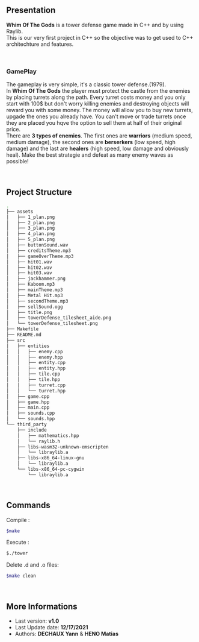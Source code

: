 </br>

## Presentation

**Whim Of The Gods** is a tower defense game made in C++ and by using Raylib.</br> 
This is our very first project in C++ so the objective was to get used to C++ architechture and features.

</br>

### **GamePlay**

The gameplay is very simple, it's a classic tower defense.(1979). </br>
In **Whim Of The Gods** the player must protect the castle from the enemies by placing turrets along the path. Every turret costs money and you only start with 100$ but don't worry killing enemies and destroying objects will reward you with some money. The money will allow you to buy new turrets, upgade the ones you already have. You can't move or trade turrets once they are placed you hqve the option to sell them at half of their original price. </br>
There are **3 types of enemies**. The first ones are **warriors** (medium speed, medium damage), the second ones are **berserkers** (low speed, high damage) and the last are **healers** (high speed, low damage and obviously heal). Make the best strategie and defeat as many enemy waves as possible!

</br>


## Project Structure

``` sh
.
├── assets
│   ├── 1_plan.png
│   ├── 2_plan.png
│   ├── 3_plan.png
│   ├── 4_plan.png
│   ├── 5_plan.png
│   ├── buttonSound.wav
│   ├── creditsTheme.mp3
│   ├── gameOverTheme.mp3
│   ├── hit01.wav
│   ├── hit02.wav
│   ├── hit03.wav
│   ├── jackhammer.png
│   ├── Kaboom.mp3
│   ├── mainTheme.mp3
│   ├── Metal Hit.mp3
│   ├── secondTheme.mp3
│   ├── sellSound.ogg
│   ├── title.png
│   ├── towerDefense_tilesheet_aide.png
│   └── towerDefense_tilesheet.png
├── Makefile
├── README.md
├── src
│   ├── entities
│   │   ├── enemy.cpp
│   │   ├── enemy.hpp
│   │   ├── entity.cpp
│   │   ├── entity.hpp
│   │   ├── tile.cpp
│   │   ├── tile.hpp
│   │   ├── turret.cpp
│   │   └── turret.hpp
│   ├── game.cpp
│   ├── game.hpp
│   ├── main.cpp
│   ├── sounds.cpp
│   └── sounds.hpp
└── third_party
    ├── include
    │   ├── mathematics.hpp
    │   └── raylib.h
    ├── libs-wasm32-unknown-emscripten
    │   └── libraylib.a
    ├── libs-x86_64-linux-gnu
    │   └── libraylib.a
    └── libs-x86_64-pc-cygwin
        └── libraylib.a
```
</br>

## Commands

Compile :
``` sh
$make 
```
Execute :
``` sh
$./tower
```
Delete .d and .o files:
``` sh
$make clean
```

</br>

## More Informations

- Last version: **v1.0**
- Last Update date: **12/17/2021**
- Authors: **DECHAUX Yann** & **HENO Matias**